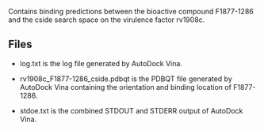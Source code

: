 Contains binding predictions between the bioactive compound F1877-1286 and the cside search space on the virulence factor rv1908c.

## Files

- log.txt is the log file generated by AutoDock Vina.

- rv1908c_F1877-1286_cside.pdbqt is the PDBQT file generated by AutoDock Vina containing the orientation and binding location of F1877-1286.

- stdoe.txt is the combined STDOUT and STDERR output of AutoDock Vina.

